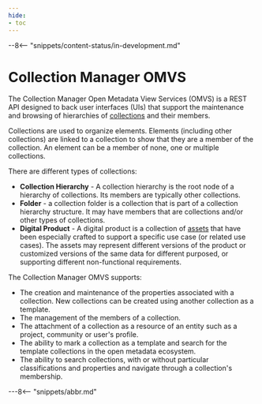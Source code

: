 ```yaml
---
hide:
- toc
---
```


<!-- SPDX-License-Identifier: CC-BY-4.0 -->
<!-- Copyright Contributors to the Egeria project. -->

--8<-- "snippets/content-status/in-development.md"

# Collection Manager OMVS

The Collection Manager Open Metadata View Services (OMVS) is a REST API designed to back user interfaces (UIs) that support the maintenance and browsing of hierarchies of [collections](/concepts/collection) and their members.

Collections are used to organize elements.  Elements (including other collections) are linked to a collection to show that they are a member of the collection.  An element can be a member of none, one or multiple collections.

There are different types of collections:

* **Collection Hierarchy** - A collection hierarchy is the root node of a hierarchy of collections.  Its members are typically other collections.
* **Folder** - a collection folder is a collection that is part of a collection hierarchy structure.  It may have members that are collections and/or other types of collections.
* **Digital Product** - A digital product is a collection of [assets](/concepts/asset) that have been especially crafted to support a specific use case (or related use cases).  The assets may represent different versions of the product or customized versions of the same data for different purposed, or supporting different non-functional requirements.

The Collection Manager OMVS supports:

* The creation and maintenance of the properties associated with a collection.  New collections can be created using another collection as a template.
* The management of the members of a collection.
* The attachment of a collection as a resource of an entity such as a project, community or user's profile.
* The ability to mark a collection as a template and search for the template collections in the open metadata ecosystem.
* The ability to search collections, with or without particular classifications and properties and navigate through a collection's membership.





---8<-- "snippets/abbr.md"






